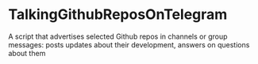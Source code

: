 # TalkingGithubReposOnTelegram
A script that advertises selected Github repos in channels or group messages: posts updates about their development, answers on questions about them
